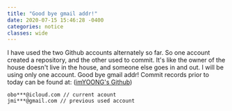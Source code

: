```yaml
---
title: "Good bye gmail addr!"
date: 2020-07-15 15:46:28 -0400
categories: notice
classes: wide
---
```




I have used the two Github accounts alternately so far. So one account created a repository, and the other used to commit. It's like the owner of the house doesn't live in the house, and someone else goes in and out. I will be using only one account. Good bye gmail addr!
Commit records prior to today can be found at: ([imYOONG's Github](https://github.com/imYOONG))



```
obo***@icloud.com // current acount
jmi***@gmail.com // previous used account
```
